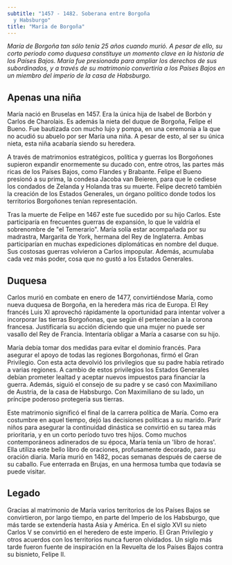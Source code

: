 ```yaml
---
subtitle: "1457 - 1482. Soberana entre Borgoña
  y Habsburgo"
title: "María de Borgoña"
---
```


_María de Borgoña tan sólo tenía 25 años cuando murió. A pesar de ello,
su corto periodo como duquesa constituye un momento clave en la historia
de los Países Bajos. María fue presionada para ampliar los derechos de
sus subordinados, y a través de su matrimonio convertiría a los Países
Bajos en un miembro del imperio de la casa de Habsburgo._

## Apenas una niña

María nació en Bruselas en 1457. Era la única hija de Isabel de Borbón y
Carlos de Charolais. Es además la nieta del duque de Borgoña, Felipe el
Bueno. Fue bautizada con mucho lujo y pompa, en una ceremonia a la que
no acudió su abuelo por ser María una niña. A pesar de esto, al ser su
única nieta, esta niña acabaría siendo su heredera.

A través de matrimonios estratégicos, política y guerras los Borgoñones
supieron expandir enormemente su ducado con, entre otros, las partes más
ricas de los Países Bajos, como Flandes y Brabante. Felipe el Bueno
presionó a su prima, la condesa Jacoba van Beieren, para que le cediese
los condados de Zelanda y Holanda tras su muerte. Felipe decretó también
la creación de los Estados Generales, un órgano político donde todos los
territorios Borgoñones tenían representación.

Tras la muerte de Felipe en 1467 este fue sucedido por su hijo Carlos.
Este participaría en frecuentes guerras de expansión, lo que le valdría
el sobrenombre de "el Temerario". María solía estar acompañada por su
madrastra, Margarita de York, hermana del Rey de Inglaterra. Ambas
participarían en muchas expediciones diplomáticas en nombre del duque.
Sus costosas guerras volvieron a Carlos impopular. Además, acumulaba
cada vez más poder, cosa que no gustó a los Estados Generales.

## Duquesa

Carlos murió en combate en enero de 1477, convirtiéndose María, como
nueva duquesa de Borgoña, en la heredera más rica de Europa. El Rey
francés Luis XI aprovechó rápidamente la oportunidad para intentar
volver a incorporar las tierras Borgoñonas, que según él pertenecían a
la corona francesa. Justificaría su acción diciendo que una mujer no
puede ser vasallo del Rey de Francia. Intentaría obligar a María a
casarse con su hijo.

María debía tomar dos medidas para evitar el dominio francés. Para
asegurar el apoyo de todas las regiones Borgoñonas, firmó el Gran
Privilegio. Con esta acta devolvió los privilegios que su padre había
retirado a varias regiones. A cambio de estos privilegios los Estados
Generales debían prometer lealtad y aceptar nuevos impuestos para
financiar la guerra. Además, siguió el consejo de su padre y se casó con
Maximiliano de Austria, de la casa de Habsburgo. Con Maximiliano de su
lado, un príncipe poderoso protegería sus tierras.

Este matrimonio significó el final de la carrera política de María. Como
era costumbre en aquel tiempo, dejó las decisiones políticas a su
marido. Parir niños para asegurar la continuidad dinástica se convirtió
en su tarea más prioritaria, y en un corto período tuvo tres hijos. Como
muchos contemporáneos adinerados de su época, María tenía un 'libro de
horas'. Ella utiliza este bello libro de oraciones, profusamente
decorado, para su oración diaria. María murió en 1482, pocas semanas
después de caerse de su caballo. Fue enterrada en Brujas, en una hermosa
tumba que todavía se puede visitar.

## Legado

Gracias al matrimonio de María varios territorios de los Países Bajos se
convirtieron, por largo tiempo, en parte del Imperio de los Habsburgo,
que más tarde se extendería hasta Asia y América. En el siglo XVI su
nieto Carlos V se convirtió en el heredero de este imperio. El Gran
Privilegio y otros acuerdos con los territorios nunca fueron olvidados.
Un siglo más tarde fueron fuente de inspiración en la Revuelta de los
Países Bajos contra su bisnieto, Felipe II.
